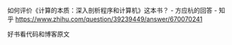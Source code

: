 如何评价《计算的本质：深入剖析程序和计算机》这本书？ - 方应杭的回答 - 知乎
https://www.zhihu.com/question/39239449/answer/670070241


 




好书看代码和博客原文